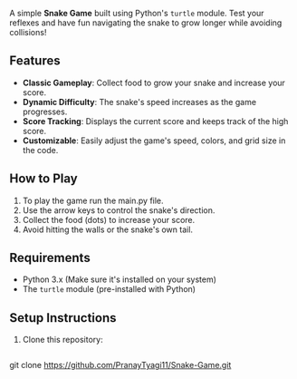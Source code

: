 A simple **Snake Game** built using Python's `turtle` module. Test your reflexes and have fun navigating the snake to grow longer while avoiding collisions!

## Features
- **Classic Gameplay**: Collect food to grow your snake and increase your score.
- **Dynamic Difficulty**: The snake's speed increases as the game progresses.
- **Score Tracking**: Displays the current score and keeps track of the high score.
- **Customizable**: Easily adjust the game's speed, colors, and grid size in the code.

## How to Play
1. To play the game run the main.py file. 
2. Use the arrow keys to control the snake's direction.
3. Collect the food (dots) to increase your score.
4. Avoid hitting the walls or the snake's own tail.

## Requirements
- Python 3.x (Make sure it's installed on your system)
- The `turtle` module (pre-installed with Python)

## Setup Instructions
1. Clone this repository:
   ```bash

git clone https://github.com/PranayTyagi11/Snake-Game.git


